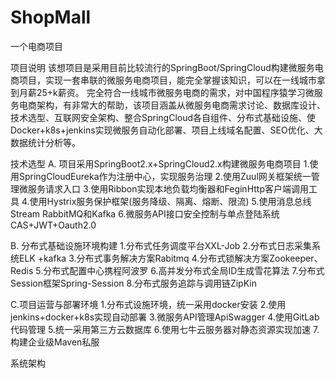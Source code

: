 # ShopMall
一个电商项目

项目说明
该想项目是采用目前比较流行的SpringBoot/SpringCloud构建微服务电商项目，实现一套串联的微服务电商项目，能完全掌握该知识，可以在一线城市拿到月薪25+k薪资。
完全符合一线城市微服务电商的需求，对中国程序猿学习微服务电商架构，有非常大的帮助，该项目涵盖从微服务电商需求讨论、数据库设计、技术选型、互联网安全架构、整合SpringCloud各自组件、分布式基础设施、使Docker+k8s+jenkins实现微服务自动化部署、项目上线域名配置、SEO优化、大数据统计分析等。

技术选型
A. 项目采用SpringBoot2.x+SpringCloud2.x构建微服务电商项目
1.使用SpringCloudEureka作为注册中心，实现服务治理
2.使用Zuul网关框架统一管理微服务请求入口
3.使用Ribbon实现本地负载均衡器和FeginHttp客户端调用工具
4.使用Hystrix服务保护框架(服务降级、隔离、熔断、限流)
5.使用消息总线Stream RabbitMQ和Kafka
6.微服务API接口安全控制与单点登陆系统CAS+JWT+Oauth2.0

B. 分布式基础设施环境构建
1.分布式任务调度平台XXL-Job
2.分布式日志采集系统ELK +kafka
3.分布式事务解决方案Rabitmq
4.分布式锁解决方案Zookeeper、Redis
5.分布式配置中心携程阿波罗
6.高并发分布式全局ID生成雪花算法
7.分布式Session框架Spring-Session
8.分布式服务追踪与调用链ZipKin

C.项目运营与部署环境
1.分布式设施环境，统一采用docker安装
2.使用jenkins+docker+k8s实现自动部署
3.微服务API管理ApiSwagger
4.使用GitLab代码管理
5.统一采用第三方云数据库
6.使用七牛云服务器对静态资源实现加速
7.构建企业级Maven私服

系统架构
